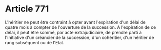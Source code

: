 # Article 771

L'héritier ne peut être contraint à opter avant l'expiration d'un délai de quatre mois à compter de l'ouverture de la succession.   A l'expiration de ce délai, il peut être sommé, par acte extrajudiciaire, de prendre parti à l'initiative d'un créancier de la succession, d'un cohéritier, d'un héritier de rang subséquent ou de l'Etat.